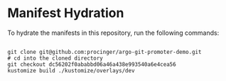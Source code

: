 
# Manifest Hydration

To hydrate the manifests in this repository, run the following commands:

```shell

git clone git@github.com:procinger/argo-git-promoter-demo.git
# cd into the cloned directory
git checkout dc56202f0ababbd06a46a438e993540a6e4cea56
kustomize build ./kustomize/overlays/dev
```